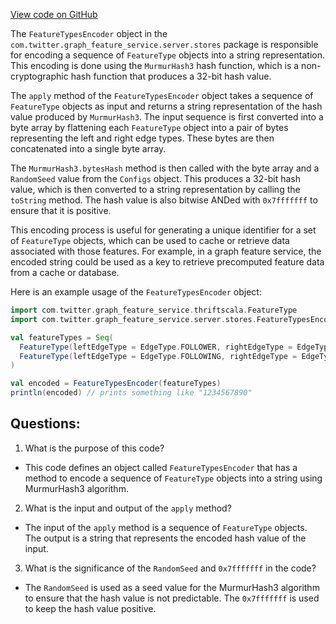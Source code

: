 [View code on GitHub](https://github.com/misbahsy/the-algorithm/graph-feature-service/src/main/scala/com/twitter/graph_feature_service/server/stores/FeatureTypesEncoder.scala)

The `FeatureTypesEncoder` object in the `com.twitter.graph_feature_service.server.stores` package is responsible for encoding a sequence of `FeatureType` objects into a string representation. This encoding is done using the `MurmurHash3` hash function, which is a non-cryptographic hash function that produces a 32-bit hash value. 

The `apply` method of the `FeatureTypesEncoder` object takes a sequence of `FeatureType` objects as input and returns a string representation of the hash value produced by `MurmurHash3`. The input sequence is first converted into a byte array by flattening each `FeatureType` object into a pair of bytes representing the left and right edge types. These bytes are then concatenated into a single byte array. 

The `MurmurHash3.bytesHash` method is then called with the byte array and a `RandomSeed` value from the `Configs` object. This produces a 32-bit hash value, which is then converted to a string representation by calling the `toString` method. The hash value is also bitwise ANDed with `0x7fffffff` to ensure that it is positive.

This encoding process is useful for generating a unique identifier for a set of `FeatureType` objects, which can be used to cache or retrieve data associated with those features. For example, in a graph feature service, the encoded string could be used as a key to retrieve precomputed feature data from a cache or database. 

Here is an example usage of the `FeatureTypesEncoder` object:

```scala
import com.twitter.graph_feature_service.thriftscala.FeatureType
import com.twitter.graph_feature_service.server.stores.FeatureTypesEncoder

val featureTypes = Seq(
  FeatureType(leftEdgeType = EdgeType.FOLLOWER, rightEdgeType = EdgeType.FOLLOWING),
  FeatureType(leftEdgeType = EdgeType.FOLLOWING, rightEdgeType = EdgeType.FOLLOWER)
)

val encoded = FeatureTypesEncoder(featureTypes)
println(encoded) // prints something like "1234567890"
```
## Questions: 
 1. What is the purpose of this code?
- This code defines an object called `FeatureTypesEncoder` that has a method to encode a sequence of `FeatureType` objects into a string using MurmurHash3 algorithm.

2. What is the input and output of the `apply` method?
- The input of the `apply` method is a sequence of `FeatureType` objects. The output is a string that represents the encoded hash value of the input.

3. What is the significance of the `RandomSeed` and `0x7fffffff` in the code?
- The `RandomSeed` is used as a seed value for the MurmurHash3 algorithm to ensure that the hash value is not predictable. The `0x7fffffff` is used to keep the hash value positive.